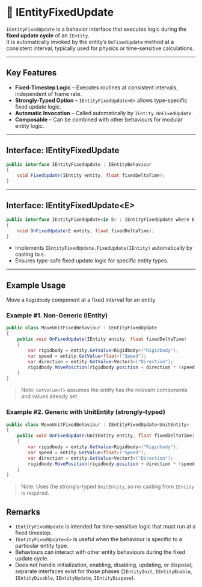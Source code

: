# 🧩️ IEntityFixedUpdate

`IEntityFixedUpdate` is a behavior interface that executes logic during the **fixed update cycle** of an `IEntity`.  
It is automatically invoked by the entity’s `OnFixedUpdate` method at a consistent interval, typically used for physics or time-sensitive calculations.

---

## Key Features

- **Fixed-Timestep Logic** – Executes routines at consistent intervals, independent of frame rate.
- **Strongly-Typed Option** – `IEntityFixedUpdate<E>` allows type-specific fixed update logic.
- **Automatic Invocation** – Called automatically by `IEntity.OnFixedUpdate`.
- **Composable** – Can be combined with other behaviours for modular entity logic.

---

## Interface: IEntityFixedUpdate
```csharp
public interface IEntityFixedUpdate : IEntityBehaviour
{
    void FixedUpdate(IEntity entity, float fixedDeltaTime);
}
```
---

## Interface: IEntityFixedUpdate&lt;E&gt;
```csharp
public interface IEntityFixedUpdate<in E> : IEntityFixedUpdate where E : IEntity
{
    void OnFixedUpdate(E entity, float fixedDeltaTime);
}
```

- Implements `IEntityFixedUpdate.FixedUpdate(IEntity)` automatically by casting to `E`.
- Ensures type-safe fixed update logic for specific entity types.

---

## Example Usage
Move a `Rigidbody` component at a fixed interval for an entity

### Example #1. Non-Generic (IEntity)
```csharp
public class MoveUnitFixedBehaviour : IEntityFixedUpdate
{
    public void OnFixedUpdate(IEntity entity, float fixedDeltaTime)
    {
        var rigidbody = entity.GetValue<Rigidbody>("Rigidbody");
        var speed = entity.GetValue<float>("Speed");
        var direction = entity.GetValue<Vector3>("Direction");
        rigidbody.MovePosition(rigidbody.position + direction * (speed * fixedDeltaTime));
    }
}
```

> Note: `GetValue<T>` assumes the entity has the relevant components and values already set.

### Example #2. Generic with UnitEntity (strongly-typed)
```csharp
public class MoveUnitFixedBehaviour : IEntityFixedUpdate<UnitEntity>
{
    public void OnFixedUpdate(UnitEntity entity, float fixedDeltaTime)
    {
        var rigidbody = entity.GetValue<Rigidbody>("Rigidbody");
        var speed = entity.GetValue<float>("Speed");
        var direction = entity.GetValue<Vector3>("Direction");
        rigidbody.MovePosition(rigidbody.position + direction * (speed * fixedDeltaTime));
    }
}
```

> Note: Uses the strongly-typed `UnitEntity`, so no casting from `IEntity` is required.

## Remarks

- `IEntityFixedUpdate` is intended for time-sensitive logic that must run at a fixed timestep.
- `IEntityFixedUpdate<E>` is useful when the behaviour is specific to a particular entity type.
- Behaviours can interact with other entity behaviours during the fixed update cycle.
- Does not handle initialization, enabling, disabling, updating, or disposal; separate interfaces exist for those phases (`IEntityInit`, `IEntityEnable`, `IEntityDisable`, `IEntityUpdate`, `IEntityDispose`).  
